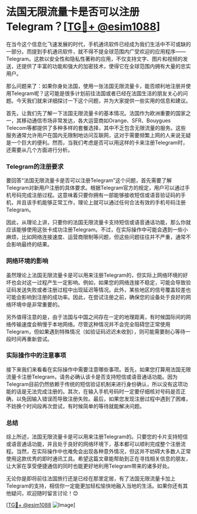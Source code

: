 # 法国无限流量卡是否可以注册Telegram？[[TG💪+ @esim1088](https://t.me/s/esim1088)]

在当今这个信息化飞速发展的时代，手机通讯软件已经成为我们生活中不可或缺的一部分。而提到手机通讯软件，就不得不提全球范围内广受欢迎的应用程序——Telegram。这款以安全性和隐私性著称的应用，不仅支持文字、图片和视频的发送，还提供了丰富的功能和强大的加密技术，使得它在全球范围内拥有大量的忠实用户。

那么问题来了：如果你身处法国，使用一张法国无限流量卡，能否顺利地注册并使用Telegram呢？这可能是很多计划前往法国或者已经在法国生活的朋友关心的问题。今天我们就来详细探讨一下这个问题，并为大家提供一些实用的信息和建议。

首先，让我们先了解一下法国无限流量卡的基本情况。法国作为欧洲重要的国家之一，其移动通信市场非常发达，各大运营商如Orange、SFR、Bouygues Telecom等都提供了多种多样的套餐选择，其中不乏包含无限流量的服务。这些服务通常允许用户在国内无限制地访问互联网，这对于需要频繁上网的人来说无疑是一个巨大的便利。然而，当我们考虑是否可以用这样的卡来注册Telegram时，还需要从几个方面进行分析。

### Telegram的注册要求

要回答“法国无限流量卡是否可以注册Telegram”这个问题，首先需要了解Telegram对新用户注册的具体要求。根据Telegram官方的规定，用户可以通过手机号码完成注册过程。这意味着只要你拥有一部能够接收短信或语音验证码的手机，并且该手机能够正常工作，理论上就可以通过任何合法有效的手机号码注册Telegram。

因此，从理论上讲，只要你的法国无限流量卡支持短信或语音通话功能，那么你就应该能够使用这张卡成功注册Telegram。不过，在实际操作中可能会遇到一些小麻烦，比如网络连接速度、运营商限制等问题，但这些问题往往并不严重，通常不会影响最终的结果。

### 网络环境的影响

虽然理论上法国无限流量卡是可以用来注册Telegram的，但实际上网络环境的好坏也会对这一过程产生一定影响。例如，如果您的网络连接不稳定，可能会导致验证码发送失败或者注册过程中出现延迟等情况。此外，某些地区的信号覆盖较差也可能会影响到注册的成功率。因此，在尝试注册之前，确保您的设备处于良好的网络环境中是非常重要的。

另外值得注意的是，由于法国与中国之间存在一定的地理距离，有时候国际间的网络传输速度会稍慢于本地网络。尽管这种情况并不会完全阻碍您正常使用Telegram，但如果遇到特殊情况（如验证码迟迟未收到），则可能需要耐心等待一段时间再重新尝试。

### 实际操作中的注意事项

接下来我们来看看在实际操作中需要注意哪些事项。首先，如果您打算用法国无限流量卡注册Telegram，请务必确认该卡是否支持短信或语音通话功能。因为Telegram目前仍然依赖于传统的短信验证机制来进行身份确认，所以没有这项功能的话是无法完成注册的。其次，在输入手机号码时一定要仔细核对号码是否正确，以免因输入错误而导致注册失败。最后，如果您发现注册过程中遇到了困难，不妨换个时间段再次尝试，有时候简单的等待就能解决问题。

### 总结

综上所述，法国无限流量卡是可以用来注册Telegram的。只要您的卡片支持短信或语音通话功能，并且处于良好的网络环境下，基本都可以顺利完成整个注册流程。当然，在实际操作中也难免会出现各种意外情况，但这并不妨碍大多数人正常使用这款优秀的即时通讯工具。希望这篇文章能帮助到正在寻找相关信息的朋友，让大家在享受便捷通信的同时也能更好地利用Telegram带来的诸多好处。

无论你是即将前往法国旅行还是已经在那里定居，有了法国无限流量卡加上Telegram的支持，相信你一定能更加轻松愉快地融入当地的生活。如果你还有其他疑问，欢迎随时留言讨论！😊

[[TG💪+ @esim1088](https://t.me/s/esim1088) ![Image](https://i.postimg.cc/4NQfJmqS/Snipaste-2025-05-13-00-14-12.png)]